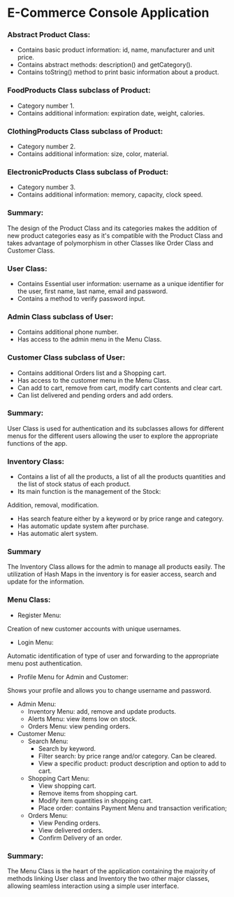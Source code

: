 
# E-Commerce Console Application

### Abstract Product Class:

- Contains basic product information:
 id, name, manufacturer and unit price.
- Contains abstract methods: description() and getCategory().
- Contains toString() method to print basic information about a product.

### FoodProducts Class subclass of Product:

- Category number 1.
- Contains additional information:
 expiration date, weight, calories.

### ClothingProducts Class subclass of Product:

- Category number 2.
- Contains additional information:
 size, color, material.

### ElectronicProducts Class subclass of Product:

- Category number 3.
- Contains additional information:
 memory, capacity, clock speed.

### Summary:

The design of the Product Class and its categories makes the addition of new product categories easy as it's compatible with the Product Class and takes advantage of polymorphism in other Classes like Order Class and Customer Class.

### User Class:

- Contains Essential user information:
 username as a unique identifier for the user, first name, last name, email and password.
- Contains a method to verify password input.

### Admin Class subclass of User:

- Contains additional phone number.
- Has access to the admin menu in the Menu Class.

### Customer Class subclass of User:

- Contains additional Orders list and a Shopping cart.
- Has access to the customer menu in the Menu Class.
- Can add to cart, remove from cart, modify cart contents and clear cart.
- Can list delivered and pending orders and add orders.

### Summary: 

User Class is used for authentication and its subclasses allows for different menus for the different users allowing the user to explore the appropriate functions of the app.

### Inventory Class:

- Contains a list of all the products, a list of all the products quantities and the list of stock status of each product.
- Its main function is the management of the Stock:

Addition, removal, modification.

- Has search feature either by a keyword or by price range and category.
- Has automatic update system after purchase.
- Has automatic alert system.
### Summary
The Inventory Class allows for the admin to manage all products easily. The utilization of Hash Maps in the inventory is for easier access, search and update for the information.

### Menu Class:

- Register Menu:

Creation of new customer accounts with unique usernames.

- Login Menu:

Automatic identification of type of user and forwarding to the appropriate menu post authentication.

- Profile Menu for Admin and Customer:

Shows your profile and allows you to change username and password.

- Admin Menu:
  - Inventory Menu: add, remove and update products.
  - Alerts Menu: view items low on stock.
  - Orders Menu: view pending orders.
- Customer Menu:
  - Search Menu:
    - Search by keyword.
    - Filter search: by price range and/or category. Can be cleared.
    - View a specific product: product description and option to add to cart.
  - Shopping Cart Menu:
    - View shopping cart.
    - Remove items from shopping cart.
    - Modify item quantities in shopping cart.
    - Place order: contains Payment Menu and transaction verification;
  - Orders Menu:
    - View Pending orders.
    - View delivered orders.
    - Confirm Delivery of an order.

### Summary:

The Menu Class is the heart of the application containing the majority of methods linking User class and Inventory the two other major classes, allowing seamless interaction using a simple user interface.
